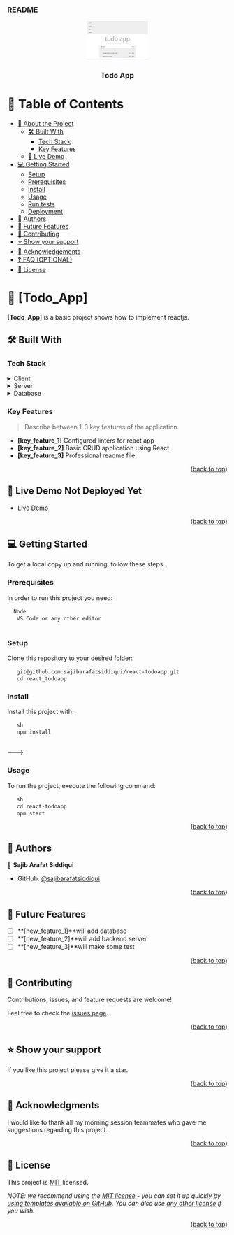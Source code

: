 <a name="readme-top"></a>


<div align>
  <h3><b>README</b></h3>

</div>

<div align="center">
  <img src="reacttodo.png" alt="logo" width="140"  height="auto" />
  <br/>

  <h3><b>Todo App</b></h3>

</div>


<!-- TABLE OF CONTENTS -->

# 📗 Table of Contents

- [📖 About the Project](#about-project)
  - [🛠 Built With](#built-with)
    - [Tech Stack](#tech-stack)
    - [Key Features](#key-features)
  - [🚀 Live Demo](#live-demo)
- [💻 Getting Started](#getting-started)
  - [Setup](#setup)
  - [Prerequisites](#prerequisites)
  - [Install](#install)
  - [Usage](#usage)
  - [Run tests](#run-tests)
  - [Deployment](#triangular_flag_on_post-deployment)
- [👥 Authors](#authors)
- [🔭 Future Features](#future-features)
- [🤝 Contributing](#contributing)
- [⭐️ Show your support](#support)
- [🙏 Acknowledgements](#acknowledgements)
- [❓ FAQ (OPTIONAL)](#faq)
- [📝 License](#license)

<!-- PROJECT DESCRIPTION -->

# 📖 [Todo_App] <a name="about-project"></a>

**[Todo_App]** is a basic project shows how to implement reactjs.

## 🛠 Built With <a name="built-with"></a>

### Tech Stack <a name="tech-stack"></a>

<details>
  <summary>Client</summary>
  <ul>
    <li><a href="#">Javascript</a></li>
     <li><a href="#">HTML</a></li>
      <li><a href="#">CSS</a></li>
       <li><a href="#">React</a></li>
  </ul>
</details>

<details>
  <summary>Server</summary>
  <ul>
    <li><a href="#">Will be added later</a></li>
  </ul>
</details>

<details>
<summary>Database</summary>
  <ul>
    <li><a href="#">Will be added later</a></li>
  </ul>
</details>

<!-- Features -->

### Key Features <a name="key-features"></a>

> Describe between 1-3 key features of the application.

- **[key_feature_1]** Configured linters for react app
- **[key_feature_2]** Basic CRUD application using React
- **[key_feature_3]** Professional readme file 

<p align="right">(<a href="#readme-top">back to top</a>)</p>

<!-- LIVE DEMO -->

## 🚀 Live Demo <a name="live-demo">Not Deployed Yet</a>

- [Live Demo]()

<p align="right">(<a href="#readme-top">back to top</a>)</p>

## 💻 Getting Started <a name="getting-started"></a>

To get a local copy up and running, follow these steps.

### Prerequisites

In order to run this project you need:

```  
  Node
   VS Code or any other editor
   
```
 

### Setup
Clone this repository to your desired folder:

```
   git@github.com:sajibarafatsiddiqui/react-todoapp.git
   cd react_todoapp 

```


### Install

Install this project with:

```
   sh
   npm install
   
```
--->

### Usage

To run the project, execute the following command:


```
   sh
   cd react-todoapp
   npm start
```


<p align="right">(<a href="#readme-top">back to top</a>)</p>

<!-- AUTHORS -->

## 👥 Authors <a name="authors"></a>

👤 **Sajib Arafat Siddiqui**

- GitHub: [@sajibarafatsiddiqui](https://github.com/sajibarafatsiddiqui)


<p align="right">(<a href="#readme-top">back to top</a>)</p>

<!-- FUTURE FEATURES -->

## 🔭 Future Features <a name="future-features"></a>

- [ ] **[new_feature_1]**will add database
- [ ] **[new_feature_2]**will add backend server
- [ ] **[new_feature_3]**will make some test

<p align="right">(<a href="#readme-top">back to top</a>)</p>

<!-- CONTRIBUTING -->

## 🤝 Contributing <a name="contributing"></a>

Contributions, issues, and feature requests are welcome!

Feel free to check the [issues page](../../issues/).

<p align="right">(<a href="#readme-top">back to top</a>)</p>

<!-- SUPPORT -->

## ⭐️ Show your support <a name="support"></a>

If you like this project please give it a star. 

<p align="right">(<a href="#readme-top">back to top</a>)</p>

<!-- ACKNOWLEDGEMENTS -->

## 🙏 Acknowledgments <a name="acknowledgements"></a>

I would like to thank all my morning session teammates who gave me suggestions regarding this project. 

<p align="right">(<a href="#readme-top">back to top</a>)</p>


<!-- LICENSE -->

## 📝 License <a name="license"></a>

This project is [MIT](./LICENSE) licensed.

_NOTE: we recommend using the [MIT license](https://choosealicense.com/licenses/mit/) - you can set it up quickly by [using templates available on GitHub](https://docs.github.com/en/communities/setting-up-your-project-for-healthy-contributions/adding-a-license-to-a-repository). You can also use [any other license](https://choosealicense.com/licenses/) if you wish._

<p align="right">(<a href="#readme-top">back to top</a>)</p>
